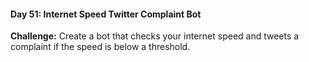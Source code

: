 #### Day 51: Internet Speed Twitter Complaint Bot
**Challenge:** Create a bot that checks your internet speed and tweets a complaint if the speed is below a threshold.



